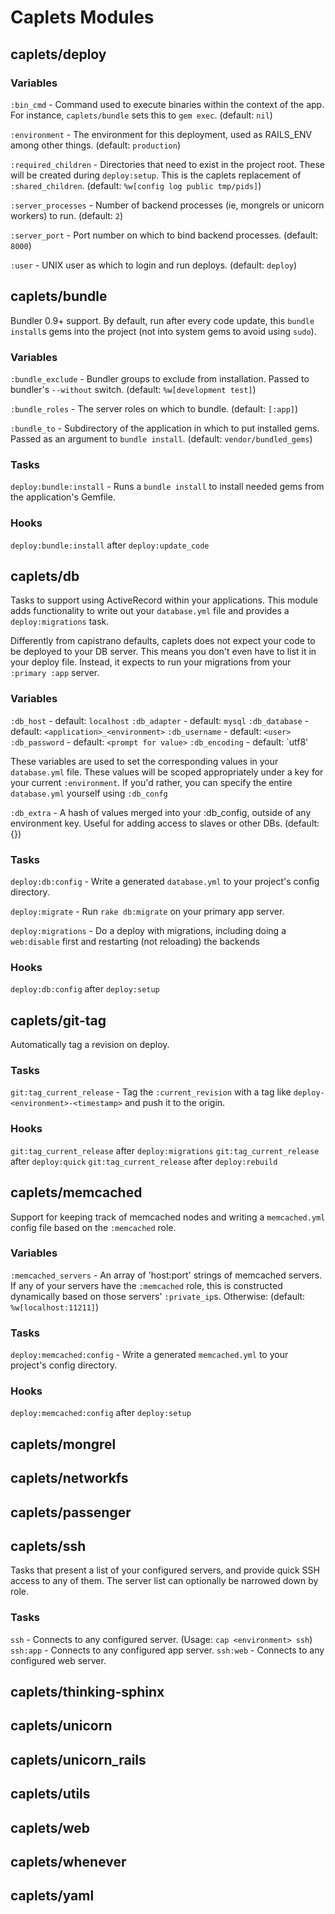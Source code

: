 Caplets Modules
===============

## caplets/deploy

### Variables

`:bin_cmd` - Command used to execute binaries within the context of the app.
  For instance, `caplets/bundle` sets this to `gem exec`. (default: `nil`)

`:environment` - The environment for this deployment, used as RAILS_ENV among
  other things. (default: `production`)

`:required_children` - Directories that need to exist in the project root.
  These will be created during `deploy:setup`. This is the caplets replacement
  of `:shared_children`. (default: `%w[config log public tmp/pids]`)

`:server_processes` - Number of backend processes (ie, mongrels or unicorn
  workers) to run. (default: `2`)

`:server_port` - Port number on which to bind backend processes.
  (default: `8000`)

`:user` - UNIX user as which to login and run deploys. (default: `deploy`)

## caplets/bundle

Bundler 0.9+ support. By default, run after every code update, this `bundle
install`s gems into the project (not into system gems to avoid using `sudo`).

### Variables

`:bundle_exclude` - Bundler groups to exclude from installation. Passed to
  bundler's `--without` switch. (default: `%w[development test]`)

`:bundle_roles` - The server roles on which to bundle. (default: `[:app]`)

`:bundle_to` - Subdirectory of the application in which to put installed gems.
  Passed as an argument to `bundle install`. (default: `vendor/bundled_gems`)

### Tasks

`deploy:bundle:install` - Runs a `bundle install` to install needed gems from
  the application's Gemfile.

### Hooks

`deploy:bundle:install` after `deploy:update_code`

## caplets/db

Tasks to support using ActiveRecord within your applications. This module
adds functionality to write out your `database.yml` file and provides a
`deploy:migrations` task.

Differently from capistrano defaults, caplets does not expect your code to be
deployed to your DB server. This means you don't even have to list it in your
deploy file. Instead, it expects to run your migrations from your `:primary
:app` server.

### Variables

`:db_host` - default: `localhost`
`:db_adapter` - default: `mysql`
`:db_database` - default: `<application>_<environment>`
`:db_username` - default: `<user>`
`:db_password` - default: `<prompt for value>`
`:db_encoding` - default: `utf8'

These variables are used to set the corresponding values in your
`database.yml` file. These values will be scoped appropriately under a key
for your current `:environment`. If you'd rather, you can specify the entire
`database.yml` yourself using `:db_confg`

`:db_extra` - A hash of values merged into your :db_config, outside of any
  environment key. Useful for adding access to slaves or other DBs.
  (default: {})

### Tasks

`deploy:db:config` - Write a generated `database.yml` to your project's config
  directory.

`deploy:migrate` - Run `rake db:migrate` on your primary app server.

`deploy:migrations` - Do a deploy with migrations, including doing a
  `web:disable` first and restarting (not reloading) the backends

### Hooks

`deploy:db:config` after `deploy:setup`

## caplets/git-tag

Automatically tag a revision on deploy.

### Tasks

`git:tag_current_release` - Tag the `:current_revision` with a tag like
`deploy-<environment>-<timestamp>` and push it to the origin.

### Hooks

`git:tag_current_release` after `deploy:migrations`
`git:tag_current_release` after `deploy:quick`
`git:tag_current_release` after `deploy:rebuild`

## caplets/memcached

Support for keeping track of memcached nodes and writing a `memcached.yml`
config file based on the `:memcached` role.

### Variables

`:memcached_servers` - An array of 'host:port' strings of memcached servers.
If any of your servers have the `:memcached` role, this is constructed
dynamically based on those servers' `:private_ip`s. Otherwise:
(default: `%w[localhost:11211]`)

### Tasks

`deploy:memcached:config` - Write a generated `memcached.yml` to your
  project's config directory.

### Hooks

`deploy:memcached:config` after `deploy:setup`

## caplets/mongrel

## caplets/networkfs

## caplets/passenger

## caplets/ssh

Tasks that present a list of your configured servers, and provide quick SSH
access to any of them. The server list can optionally be narrowed down by
role.

### Tasks

`ssh` - Connects to any configured server. (Usage: `cap <environment> ssh`)
`ssh:app` - Connects to any configured app server.
`ssh:web` - Connects to any configured web server.

## caplets/thinking-sphinx

## caplets/unicorn

## caplets/unicorn_rails

## caplets/utils

## caplets/web

## caplets/whenever

## caplets/yaml
